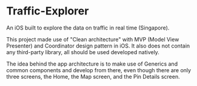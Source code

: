 # Traffic-Explorer
An iOS built to explore the data on traffic in real time (Singapore).

This project made use of "Clean architecture" with MVP (Model View Presenter) and Coordinator design pattern in iOS. It also does not contain any third-party library, all should be used developed natively.

The idea behind the app architecture is to make use of Generics and common components and develop from there, even though there are only three screens, the Home, the Map screen, and the Pin Details screen.

